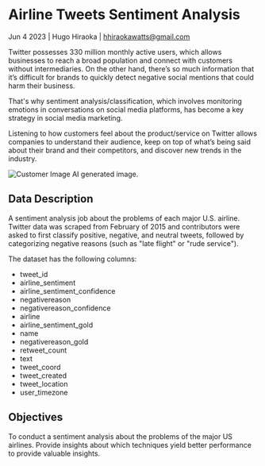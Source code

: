 # Airline Tweets Sentiment Analysis

Jun 4 2023 | Hugo Hiraoka | hhiraokawatts@gmail.com

Twitter possesses 330 million monthly active users, which allows businesses to reach a broad population and connect with customers without intermediaries. On the other hand, there’s so much information that it’s difficult for brands to quickly detect negative social mentions that could harm their business.

That's why sentiment analysis/classification, which involves monitoring emotions in conversations on social media platforms, has become a key strategy in social media marketing.

Listening to how customers feel about the product/service on Twitter allows companies to understand their audience, keep on top of what’s being said about their brand and their competitors, and discover new trends in the industry.

![Customer Image](https://i.imgur.com/uJ9AFps.jpg)
AI generated image.


## Data Description

A sentiment analysis job about the problems of each major U.S. airline. Twitter data was scraped from February of 2015 and contributors were asked to first classify positive, negative, and neutral tweets, followed by categorizing negative reasons (such as "late flight" or "rude service").

The dataset has the following columns:

- tweet_id
- airline_sentiment
- airline_sentiment_confidence
- negativereason
- negativereason_confidence
- airline
- airline_sentiment_gold
- name
- negativereason_gold
- retweet_count
- text
- tweet_coord
- tweet_created
- tweet_location
- user_timezone


## Objectives

To conduct a sentiment analysis about the problems of the major US airlines. Provide insights about which techniques yield better performance to provide valuable insights.



